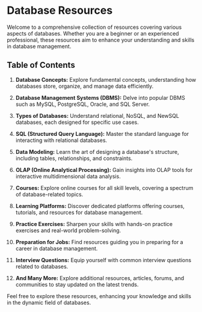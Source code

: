 # Database Resources

Welcome to a comprehensive collection of resources covering various aspects of databases. Whether you are a beginner or an experienced professional, these resources aim to enhance your understanding and skills in database management.

## Table of Contents

1. **Database Concepts:**
   Explore fundamental concepts, understanding how databases store, organize, and manage data efficiently.

2. **Database Management Systems (DBMS):**
   Delve into popular DBMS such as MySQL, PostgreSQL, Oracle, and SQL Server.

3. **Types of Databases:**
   Understand relational, NoSQL, and NewSQL databases, each designed for specific use cases.

4. **SQL (Structured Query Language):**
   Master the standard language for interacting with relational databases.

5. **Data Modeling:**
   Learn the art of designing a database's structure, including tables, relationships, and constraints.

6. **OLAP (Online Analytical Processing):**
   Gain insights into OLAP tools for interactive multidimensional data analysis.

7. **Courses:**
   Explore online courses for all skill levels, covering a spectrum of database-related topics.

8. **Learning Platforms:**
   Discover dedicated platforms offering courses, tutorials, and resources for database management.

9. **Practice Exercises:**
   Sharpen your skills with hands-on practice exercises and real-world problem-solving.

10. **Preparation for Jobs:**
    Find resources guiding you in preparing for a career in database management.

11. **Interview Questions:**
    Equip yourself with common interview questions related to databases.

12. **And Many More:**
    Explore additional resources, articles, forums, and communities to stay updated on the latest trends.

Feel free to explore these resources, enhancing your knowledge and skills in the dynamic field of databases.
